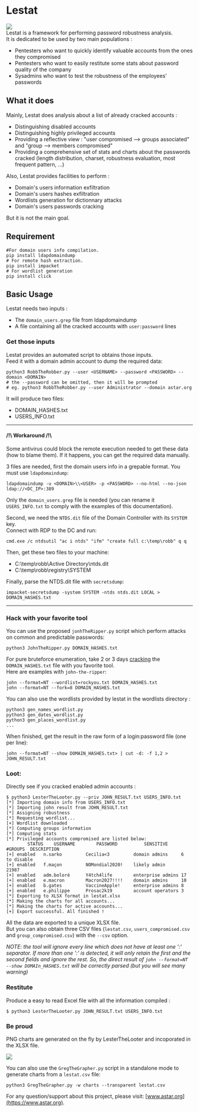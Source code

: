 # Lestat

![](https://3.bp.blogspot.com/-PF5wQWEREK0/U_DS_eJM8nI/AAAAAAAAAVw/ack4TeHRyME/s1600/033.jpg)  
Lestat is a framework for performing password robustness analysis.  
It is dedicated to be used by two main populations :
- Pentesters who want to quickly identify valuable accounts from the ones they compromised
- Pentesters who want to easily restitute some stats about password quality of the company
- Sysadmins who want to test the robustness of the employees' passwords

## What it does

Mainly, Lestat does analysis about a list of already cracked accounts :

- Distinguishing disabled accounts
- Distinguishing highly privileged accounts
- Providing a reflective view : "user compromised --> groups associated" and "group --> members compromised"
- Providing a comprehensive set of stats and charts about the passwords cracked (length distribution, charset, robustness evaluation, most frequent pattern, ...)

Also, Lestat provides facilities to perform :

- Domain's users information exfiltration
- Domain's users hashes exfiltration
- Wordlists generation for dictionnary attacks
- Domain's users passwords cracking

But it is not the main goal.

## Requirement

```
#For domain users info compilation.  
pip install ldapdomaindump
# For remote hash extraction.
pip install impacket
# For wordlist generation
pip install click
```

## Basic Usage

Lestat needs two inputs :

- The `domain_users.grep` file from ldapdomaindump
- A file containing all the cracked accounts with `user:password` lines

### Get those inputs

Lestat provides an automated script to obtains those inputs.  
Feed it with a domain admin account to dump the required data:
```
python3 RobbTheRobber.py --user <USERNAME> --password <PASSWORD> --domain <DOMAIN>
# the --password can be omitted, then it will be prompted
# eg. python3 RobbTheRobber.py --user Administrator --domain astar.org
```
It will produce two files:
- DOMAIN_HASHES.txt
- USERS_INFO.txt

---
#### /!\ Workaround /!\

Some antivirus could block the remote execution needed to get these data (how to blame them). If it happens, you can get the required data manually.  

3 files are needed, first the domain users info in a grepable format. You must use `ldapdomaindump`:
```
ldapdomaindump -u <DOMAIN>\\<USER> -p <PASSWORD> --no-html --no-json ldap://<DC_IP>:389
```
Only the `domain_users.grep` file is needed (you can rename it `USERS_INFO.txt` to comply with the examples of this documentation).

Second, we need the `NTDS.dit` file of the Domain Controller with its `SYSTEM` key.  
Connect with RDP to the DC and run:
```
cmd.exe /c ntdsutil "ac i ntds" "ifm" "create full c:\temp\robb" q q
```
Then, get these two files to your machine:
- C:\temp\robb\Active Directory\ntds.dit
- C:\temp\robb\registry\SYSTEM

Finally, parse the NTDS.dit file with `secretsdump`:
```
impacket-secretsdump -system SYSTEM -ntds ntds.dit LOCAL > DOMAIN_HASHES.txt
```
---

### Hack with your favorite tool

You can use the proposed `jonhTheRipper.py` script which perform attacks on common and predictable passwords:
```
python3 JohnTheRipper.py DOMAIN_HASHES.txt
```

For pure bruteforce enumeration, take 2 or 3 days [cracking](https://github.com/astar-security/Lestat/wiki/Crack_with_john) the `DOMAIN_HASHES.txt` file with you favorite tool.    
Here are examples with `john-the-ripper`:
```
john --format=NT --wordlist=rockyou.txt DOMAIN_HASHES.txt
john --format=NT --fork=8 DOMAIN_HASHES.txt
```

You can also use the wordlists provided by lestat in the wordlists directory :

```
python3 gen_names_wordlist.py
python3 gen_dates_wordlist.py
python3 gen_places_wordlist.py
...
```

When finished, get the result in the raw form of a login:password file (one per line):
```
john --format=NT --show DOMAIN_HASHES.txt> | cut -d: -f 1,2 > JOHN_RESULT.txt
```

### Loot:
Directly see if you cracked enabled admin accounts :
```
$ python3 LesterTheLooter.py --priv JOHN_RESULT.txt USERS_INFO.txt
[*] Importing domain info from USERS_INFO.txt
[*] Importing john result from JOHN_RESULT.txt
[*] Assigning robustness
[*] Requesting wordlist...
[+] Wordlist downloaded
[*] Computing groups information
[*] Computing stats
[*] Privileged accounts compromised are listed below:
        STATUS    USERNAME        PASSWORD          SENSITIVE         #GROUPS  DESCRIPTION
[+]	enabled   n.sarko         Cecilia<3         domain admins     6        to disable
[+]	enabled   f.maçon         NOMondial2020!    likely admin      21987       
[+]	enabled   adm.boloré      Y4tch4life        enterprise admins 17       
[+]	enabled   e.macron        Macron2027!!!!    domain admins     10       
[+]	enabled   b.gates         VaccineApple!     enterprise admins 8        
[+]	enabled   e.philippe      Prosac2k19        account operators 3             
[*] Exporting to XLSX format in lestat.xlsx
[*] Making the charts for all accounts...
[*] Making the charts for active accounts...
[+] Export successful. All finished !
```
All the data are exported to a unique XLSX file.  
But you can also obtain three CSV files (`lestat.csv`, `users_compromised.csv` and `group_compromised.csv`) with the `--csv` option. 

_NOTE: the tool will ignore every line which does not have at least one ':' separator. If more than one ':' is detected, it will only retain the first and the second fields and ignore the rest. So, the direct result of `john --format=NT --show DOMAIn_HASHES.txt` will be correctly parsed (but you will see many warning)_

### Restitute

Produce a easy to read Excel file with all the information compiled :

```
$ python3 LesterTheLooter.py JOHN_RESULT.txt USERS_INFO.txt
```

### Be proud
PNG charts are generated on the fly by LesterTheLooter and incoporated in the XLSX file.

![](https://camo.githubusercontent.com/aa8c35cdb071322f9c0e0d3c0dae9d5bef295cfabaa01115159e640badafffde/68747470733a2f2f626f6e6e792e61737461722e6f72672f6578616d706c655f6c65737461742e706e67)

You can also use the `GregTheGrapher.py` script in a standalone mode to generate charts from a `lestat.csv` file:  
```
python3 GregTheGrapher.py -w charts --transparent lestat.csv 
```

For any question/support about this project, please visit: [www.astar.org](https://www.astar.org).
